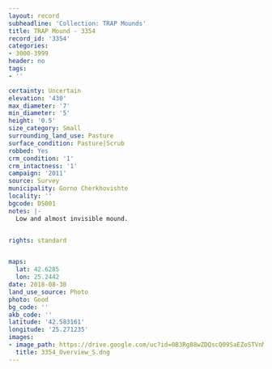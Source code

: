 ```yaml
---
layout: record
subheadline: 'Collection: TRAP Mounds'
title: TRAP Mound - 3354
record_id: '3354'
categories:
- 3000-3999
header: no
tags:
- ''

certainty: Uncertain
elevation: '430'
max_diameter: '7'
min_diameter: '5'
height: '0.5'
size_category: Small
surrounding_land_use: Pasture
surface_condition: Pasture|Scrub
robbed: Yes
crm_condition: '1'
crm_intactness: '1'
campaign: '2011'
source: Survey
municipality: Gorno Cherkhovishte
locality: ''
bgcode: DS001
notes: |-
  Low and almost invisible mound.


rights: standard


maps:
  lat: 42.6285
  lon: 25.2442
date: 2018-08-30
land_use_source: Photo
photo: Good
bg_code: ''
akb_code: ''
latitude: '42.583161'
longitude: '25.271235'
images:
- image_path: https://drive.google.com/uc?id=0B3Rg88wZDQscQ09SaEZoSTVnMWM
  title: 3354_Overview_S.dng
---
```

